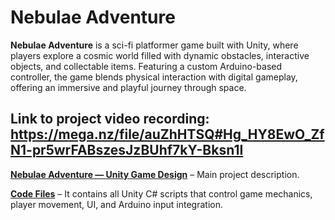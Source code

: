 # Nebulae Adventure

**Nebulae Adventure** is a sci-fi platformer game built with Unity, where players explore a cosmic world filled with dynamic obstacles, interactive objects, and collectable items. Featuring a custom Arduino-based controller, the game blends physical interaction with digital gameplay, offering an immersive and playful journey through space.

## Link to project video recording: https://mega.nz/file/auZhHTSQ#Hg_HY8EwO_ZfN1-pr5wrFABszesJzBUhf7kY-Bksn1I

**[Nebulae Adventure — Unity Game Design](https://github.com/Mingzhao-Du/Nebulae-Adventure-UnityGame/blob/main/Nebulae%20Adventure%20%E2%80%94%20Unity%20Game%20Design.md)** – Main project description.

**[Code Files](https://github.com/Mingzhao-Du/Nebulae-Adventure-UnityGame/tree/main/Code%20Files)** – It contains all Unity C# scripts that control game mechanics, player movement, UI, and Arduino input integration.
